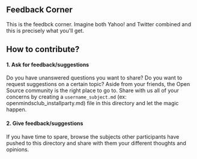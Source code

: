## Feedback Corner 
This is the feedbck corner. Imagine both Yahoo! and Twitter combined and this is precisely what you'll get. 

## How to contribute? 
#### 1. Ask for feedback/suggestions
Do you have unanswered questions you want to share? Do you want to request suggestions on a certain topic? Aside from your friends, the Open Source community is the right place to go to. Share with us all of your concerns by creating a `username_subject.md` (ex: openmindsclub_installparty.md) file in this directory and let the magic happen.

#### 2. Give feedback/suggestions
If you have time to spare, browse the subjects other participants have pushed to this directory and share with them your different thoughts and opinions.
